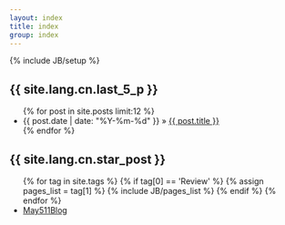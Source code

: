 ```yaml
---
layout: index
title: index
group: index
---
```


{% include JB/setup %}

<h2>{{ site.lang.cn.last_5_p }}</h2>
<ul class="posts">
  {% for post in site.posts limit:12 %}
    <li><span>{{ post.date | date: "%Y-%m-%d" }}</span> &raquo; <a href="{{ BASE_PATH }}{{ post.url }}">{{ post.title }}</a></li>
  {% endfor %}
</ul>

<h2>{{ site.lang.cn.star_post }}</h2>
<ul class="posts">
{% for tag in site.tags %}
    {% if tag[0] == 'Review' %}
        {% assign pages_list = tag[1] %}
        {% include JB/pages_list %}
    {% endif %}
{% endfor %}
    <li><a href="http://may511.lofter.com/" target='_black'>May511Blog</a></li>
</ul>

